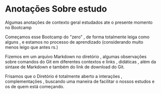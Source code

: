# Anotações Sobre estudo

Algumas anotações de contexto geral estudados ate o presente momento no Bootcamp

Começamos esse Bootcamp do "zero" , de forma totalmente leiga como alguns , e estamos no processo de aprendizado (considerando muito menos leigo que antes rs.)

Fizemos em um arquivo Markdown no diretório , algumas observações sobre comandos do Git em diferentes contextos e links , didáticas , além da sintaxe de Markdown e também do link de download do Git. 

Frisamos que o Diretório é totalmente aberto a interações , complementações , buscando uma maneira de facilitar o nossos estudos e os de quem está começando.

### 


